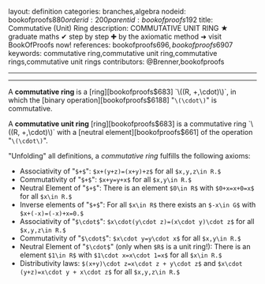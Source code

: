layout: definition
categories: branches,algebra
nodeid: bookofproofs$880
orderid: 200
parentid: bookofproofs$192
title: Commutative (Unit) Ring
description: COMMUTATIVE UNIT RING ★ graduate maths ✔ step by step ✚ by the axiomatic method ➜ visit BookOfProofs now!
references: bookofproofs$696,bookofproofs$6907
keywords: commutative ring,commutative unit ring,commutative rings,commutative unit rings
contributors: @Brenner,bookofproofs

---


---

A **commutative ring** is a [ring][bookofproofs$683] `\((R, +,\cdot)\)`, in which the [binary operation][bookofproofs$6188] "`\(\cdot\)`" is commutative.

A **commutative unit ring**  [ring][bookofproofs$683] is a commutative ring `\((R, +,\cdot)\)` with a [neutral element][bookofproofs$661] of the operation "`\(\cdot\)`".

"Unfolding" all definitions, a _commutative ring_ fulfills the following axioms:

* Associativity of "`$+$`": `$x+(y+z)=(x+y)+z$` for all `$x,y,z\in R.$`
* Commutativity of "`$+$`": `$x+y=y+x$` for all `$x,y\in R.$`
* Neutral Element of "`$+$`": There is an element `$0\in R$` with `$0+x=x+0=x$` for all `$x\in R.$`
* Inverse elements of "`$+$`": For all `$x\in R$` there exists an `$-x\in G$` with `$x+(-x)=(-x)+x=0.$`
* Associativity of "`$\cdot$`": `$x\cdot(y\cdot z)=(x\cdot y)\cdot z$` for all `$x,y,z\in R.$`
* Commutativity of "`$\cdot$`": `$x\cdot y=y\cdot x$` for all `$x,y\in R.$`
* Neutral Element of "`$\cdot$`" (only when `$R$` is a unit ring!): There is an element `$1\in R$` with `$1\cdot x=x\cdot 1=x$` for all `$x\in R.$`
* Distributivity laws: `$(x+y)\cdot z=x\cdot z + y\cdot z$` and `$x\cdot (y+z)=x\cdot y + x\cdot z$` for all `$x,y,z\in R.$`
